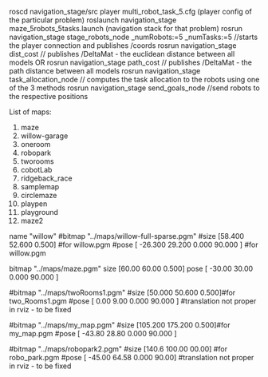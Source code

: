 roscd navigation_stage/src
player multi_robot_task_5.cfg (player config of the particular problem)
roslaunch navigation_stage maze_5robots_5tasks.launch (navigation stack for that problem)
rosrun navigation_stage stage_robots_node _numRobots:=5 _numTasks:=5  //starts the player connection and publishes /coords
rosrun navigation_stage dist_cost // publishes /DeltaMat - the euclidean distance between all models OR
rosrun navigation_stage path_cost // publishes /DeltaMat - the path distance between all models
rosrun navigation_stage task_allocation_node // computes the task allocation to the robots using one of the 3 methods
rosrun navigation_stage send_goals_node //send robots to the respective positions

List of maps:
1. maze
2. willow-garage
3. oneroom
4. robopark
5. tworooms
6. cobotLab
7. ridgeback_race
8. samplemap
9. circlemaze
10. playpen
11. playground
12. maze2

 name "willow"
  #bitmap "../maps/willow-full-sparse.pgm"
  #size [58.400 52.600 0.500] #for willow.pgm
  #pose [ -26.300 29.200 0.000 90.000 ] #for willow.pgm

  bitmap "../maps/maze.pgm"
  size [60.00 60.00 0.500]
  pose [ -30.00 30.00 0.000 90.000 ]

  #bitmap "../maps/twoRooms1.pgm"
  #size [50.000 50.600 0.500]#for two_Rooms1.pgm
  #pose [ 0.00 9.00 0.000 90.000 ] #translation not proper in rviz - to be fixed

  #bitmap "../maps/my_map.pgm"
  #size [105.200 175.200 0.500]#for my_map.pgm
  #pose [ -43.80 28.80 0.000 90.000 ]

  #bitmap "../maps/robopark2.pgm"
  #size [140.6 100.00 00.00]  #for robo_park.pgm
  #pose [ -45.00 64.58 0.000 90.00] #translation not proper in rviz - to be fixed
